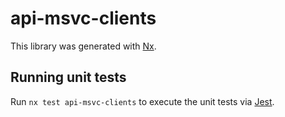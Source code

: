 # api-msvc-clients

This library was generated with [Nx](https://nx.dev).

## Running unit tests

Run `nx test api-msvc-clients` to execute the unit tests via [Jest](https://jestjs.io).
